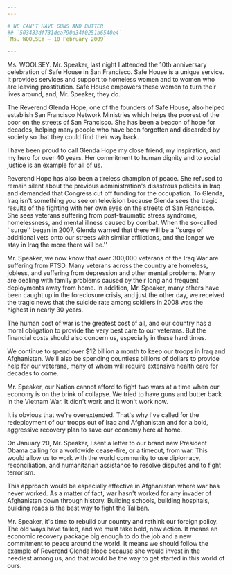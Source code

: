```yaml
---
---

# WE CAN'T HAVE GUNS AND BUTTER
## `503433df731dca790d34f0251b6540e4`
`Ms. WOOLSEY — 10 February 2009`

---
```



Ms. WOOLSEY. Mr. Speaker, last night I attended the 10th anniversary 
celebration of Safe House in San Francisco. Safe House is a unique 
service. It provides services and support to homeless women and to 
women who are leaving prostitution. Safe House empowers these women to 
turn their lives around, and, Mr. Speaker, they do.

The Reverend Glenda Hope, one of the founders of Safe House, also 
helped establish San Francisco Network Ministries which helps the 
poorest of the poor on the streets of San Francisco. She has been a 
beacon of hope for decades, helping many people who have been forgotten 
and discarded by society so that they could find their way back.

I have been proud to call Glenda Hope my close friend, my 
inspiration, and my hero for over 40 years. Her commitment to human 
dignity and to social justice is an example for all of us.

Reverend Hope has also been a tireless champion of peace. She refused 
to remain silent about the previous administration's disastrous 
policies in Iraq and demanded that Congress cut off funding for the 
occupation. To Glenda, Iraq isn't something you see on television 
because Glenda sees the tragic results of the fighting with her own 
eyes on the streets of San Francisco. She sees veterans suffering from 
post-traumatic stress syndrome, homelessness, and mental illness caused 
by combat. When the so-called ''surge'' began in 2007, Glenda warned 
that there will be a ''surge of additional vets onto our streets with 
similar afflictions, and the longer we stay in Iraq the more there will 
be.''

Mr. Speaker, we now know that over 300,000 veterans of the Iraq War 
are suffering from PTSD. Many veterans across the country are homeless, 
jobless, and suffering from depression and other mental problems. Many 
are dealing with family problems caused by their long and frequent 
deployments away from home. In addition, Mr. Speaker, many others have 
been caught up in the foreclosure crisis, and just the other day, we 
received the tragic news that the suicide rate among soldiers in 2008 
was the highest in nearly 30 years.

The human cost of war is the greatest cost of all, and our country 
has a moral obligation to provide the very best care to our veterans. 
But the financial costs should also concern us, especially in these 
hard times.

We continue to spend over $12 billion a month to keep our troops in 
Iraq and Afghanistan. We'll also be spending countless billions of 
dollars to provide help for our veterans, many of whom will require 
extensive health care for decades to come.

Mr. Speaker, our Nation cannot afford to fight two wars at a time 
when our economy is on the brink of collapse. We tried to have guns and 
butter back in the Vietnam War. It didn't work and it won't work now.

It is obvious that we're overextended. That's why I've called for the 
redeployment of our troops out of Iraq and Afghanistan and for a bold, 
aggressive recovery plan to save our economy here at home.

On January 20, Mr. Speaker, I sent a letter to our brand new 
President Obama calling for a worldwide cease-fire, or a timeout, from 
war. This would allow us to work with the world community to use 
diplomacy, reconciliation, and humanitarian assistance to resolve 
disputes and to fight terrorism.

This approach would be especially effective in Afghanistan where war 
has never worked. As a matter of fact, war hasn't worked for any 
invader of Afghanistan down through history. Building schools, building 
hospitals, building roads is the best way to fight the Taliban.

Mr. Speaker, it's time to rebuild our country and rethink our foreign 
policy. The old ways have failed, and we must take bold, new action. It 
means an economic recovery package big enough to do the job and a new 
commitment to peace around the world. It means we should follow the 
example of Reverend Glenda Hope because she would invest in the 
neediest among us, and that would be the way to get started in this 
world of ours.
